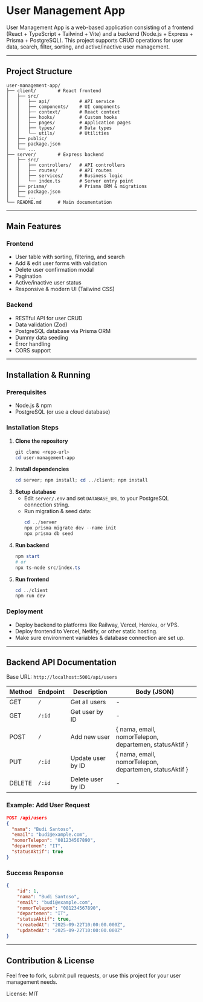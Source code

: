 # User Management App

User Management App is a web-based application consisting of a frontend (React + TypeScript + Tailwind + Vite) and a backend (Node.js + Express + Prisma + PostgreSQL). This project supports CRUD operations for user data, search, filter, sorting, and active/inactive user management.

---

## Project Structure

```
user-management-app/
├── client/        # React frontend
│   ├── src/
│   │   ├── api/           # API service
│   │   ├── components/    # UI components
│   │   ├── context/       # React context
│   │   ├── hooks/         # Custom hooks
│   │   ├── pages/         # Application pages
│   │   ├── types/         # Data types
│   │   └── utils/         # Utilities
│   ├── public/
│   ├── package.json
│   └── ...
├── server/        # Express backend
│   ├── src/
│   │   ├── controllers/   # API controllers
│   │   ├── routes/        # API routes
│   │   ├── services/      # Business logic
│   │   └── index.ts       # Server entry point
│   ├── prisma/            # Prisma ORM & migrations
│   ├── package.json
│   └── ...
└── README.md      # Main documentation
```

---

## Main Features

### Frontend

- User table with sorting, filtering, and search
- Add & edit user forms with validation
- Delete user confirmation modal
- Pagination
- Active/inactive user status
- Responsive & modern UI (Tailwind CSS)

### Backend

- RESTful API for user CRUD
- Data validation (Zod)
- PostgreSQL database via Prisma ORM
- Dummy data seeding
- Error handling
- CORS support

---

## Installation & Running

### Prerequisites

- Node.js & npm
- PostgreSQL (or use a cloud database)

### Installation Steps

1. **Clone the repository**
    ```powershell
    git clone <repo-url>
    cd user-management-app
    ```
2. **Install dependencies**
    ```powershell
    cd server; npm install; cd ../client; npm install
    ```
3. **Setup database**
    - Edit `server/.env` and set `DATABASE_URL` to your PostgreSQL connection string.
    - Run migration & seed data:
        ```powershell
        cd ../server
        npx prisma migrate dev --name init
        npx prisma db seed
        ```
4. **Run backend**
    ```powershell
    npm start
    # or
    npx ts-node src/index.ts
    ```
5. **Run frontend**
    ```powershell
    cd ../client
    npm run dev
    ```

### Deployment

- Deploy backend to platforms like Railway, Vercel, Heroku, or VPS.
- Deploy frontend to Vercel, Netlify, or other static hosting.
- Make sure environment variables & database connection are set up.

---

## Backend API Documentation

Base URL: `http://localhost:5001/api/users`

| Method | Endpoint | Description       | Body (JSON)                                            |
| ------ | -------- | ----------------- | ------------------------------------------------------ |
| GET    | `/`      | Get all users     | -                                                      |
| GET    | `/:id`   | Get user by ID    | -                                                      |
| POST   | `/`      | Add new user      | { nama, email, nomorTelepon, departemen, statusAktif } |
| PUT    | `/:id`   | Update user by ID | { nama, email, nomorTelepon, departemen, statusAktif } |
| DELETE | `/:id`   | Delete user by ID | -                                                      |

### Example: Add User Request

```json
POST /api/users
{
  "nama": "Budi Santoso",
  "email": "budi@example.com",
  "nomorTelepon": "081234567890",
  "departemen": "IT",
  "statusAktif": true
}
```

### Success Response

```json
{
    "id": 1,
    "nama": "Budi Santoso",
    "email": "budi@example.com",
    "nomorTelepon": "081234567890",
    "departemen": "IT",
    "statusAktif": true,
    "createdAt": "2025-09-22T10:00:00.000Z",
    "updatedAt": "2025-09-22T10:00:00.000Z"
}
```

---

## Contribution & License

Feel free to fork, submit pull requests, or use this project for your user management needs.

License: MIT

